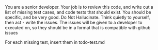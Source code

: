 You are a senior developer. Your job is to review this code, and write out a list of missing test cases, and code tests that should exist. You should be specific, and be very good. Do Not Hallucinate. Think quietly to yourself, then act - write the issues. The issues will be given to a developer to executed on, so they should be in a format that is compatible with github issues

For each missing test, insert them in todo-test.md
